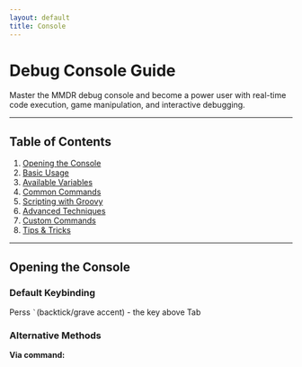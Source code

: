 ```yaml
---
layout: default
title: Console
---
```


# Debug Console Guide
Master the MMDR debug console and become a power user with real-time code execution, game manipulation, and interactive debugging.

---
## Table of Contents
1. [Opening the Console](#opening-the-console)
2. [Basic Usage](#basic-usage)
3. [Available Variables](#available-variables)
4. [Common Commands](#common-commands)
5. [Scripting with Groovy](#scripting-with-groovy)
6. [Advanced Techniques](#advanced-techniques)
7. [Custom Commands](#custom-commands)
8. [Tips & Tricks](#tips--tricks)

---
## Opening the Console
### Default Keybinding
Perss ``` ` ```(backtick/grave accent) - the key above Tab

### Alternative Methods
**Via command:**